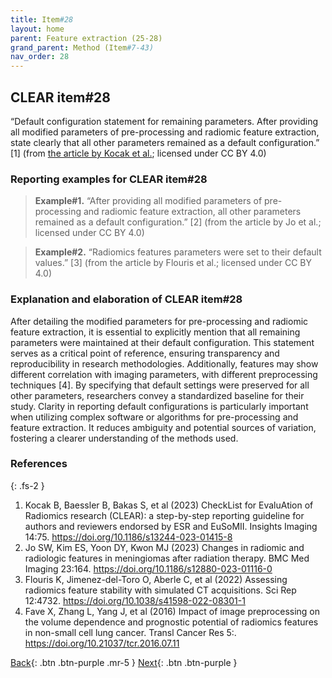 ```yaml
---
title: Item#28
layout: home
parent: Feature extraction (25-28)
grand_parent: Method (Item#7-43)
nav_order: 28
---
```


## CLEAR item#28


“Default configuration statement for remaining parameters. After providing all modified parameters of pre-processing and radiomic feature extraction, state clearly that all other parameters remained as a default configuration.” [1] (from [the article by Kocak et al.](https://insightsimaging.springeropen.com/articles/10.1186/s13244-023-01415-8); licensed under CC BY 4.0)


### Reporting examples for CLEAR item#28

> **Example#1.** “After providing all modified parameters of pre-processing and radiomic feature extraction, all other parameters remained as a default configuration.” [2] (from the article by Jo et al.; licensed under CC BY 4.0)

> **Example#2.** “Radiomics features parameters were set to their default values.” [3] (from the article by Flouris et al.; licensed under CC BY 4.0)

### Explanation and elaboration of CLEAR item#28

After detailing the modified parameters for pre-processing and radiomic feature extraction, it is essential to explicitly mention that all remaining parameters were maintained at their default configuration. This statement serves as a critical point of reference, ensuring transparency and reproducibility in research methodologies. Additionally, features may show different correlation with imaging parameters, with different preprocessing techniques [4]. By specifying that default settings were preserved for all other parameters, researchers convey a standardized baseline for their study. Clarity in reporting default configurations is particularly important when utilizing complex software or algorithms for pre-processing and feature extraction. It reduces ambiguity and potential sources of variation, fostering a clearer understanding of the methods used. 

### References

{: .fs-2 }

1. 	Kocak B, Baessler B, Bakas S, et al (2023) CheckList for EvaluAtion of Radiomics research (CLEAR): a step-by-step reporting guideline for authors and reviewers endorsed by ESR and EuSoMII. Insights Imaging 14:75. https://doi.org/10.1186/s13244-023-01415-8
2. 	Jo SW, Kim ES, Yoon DY, Kwon MJ (2023) Changes in radiomic and radiologic features in meningiomas after radiation therapy. BMC Med Imaging 23:164. https://doi.org/10.1186/s12880-023-01116-0
3. 	Flouris K, Jimenez-del-Toro O, Aberle C, et al (2022) Assessing radiomics feature stability with simulated CT acquisitions. Sci Rep 12:4732. https://doi.org/10.1038/s41598-022-08301-1
4. 	Fave X, Zhang L, Yang J, et al (2016) Impact of image preprocessing on the volume dependence and prognostic potential of radiomics features in non-small cell lung cancer. Transl Cancer Res 5:. https://doi.org/10.21037/tcr.2016.07.11


[Back](https://radiomic.github.io/CLEAR-E3/docs/Item2.html){: .btn .btn-purple .mr-5 }
[Next](https://radiomic.github.io/CLEAR-E3/docs/Item4.html){: .btn .btn-purple   }
